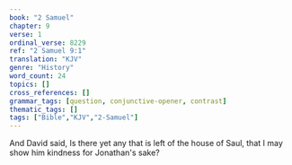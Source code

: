 ```yaml
---
book: "2 Samuel"
chapter: 9
verse: 1
ordinal_verse: 8229
ref: "2 Samuel 9:1"
translation: "KJV"
genre: "History"
word_count: 24
topics: []
cross_references: []
grammar_tags: [question, conjunctive-opener, contrast]
thematic_tags: []
tags: ["Bible","KJV","2-Samuel"]
---
```

And David said, Is there yet any that is left of the house of Saul, that I may show him kindness for Jonathan's sake?
